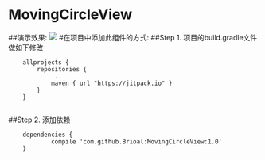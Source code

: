 # MovingCircleView
##演示效果:
![](https://github.com/Brioal/MovingCircleView/blob/master/art/1.gif)
#在项目中添加此组件的方式:
##Step 1. 项目的build.gradle文件做如下修改
```
	allprojects {
		repositories {
			...
			maven { url "https://jitpack.io" }
		}
	}
	
```

##Step 2. 添加依赖
```
	dependencies {
	        compile 'com.github.Brioal:MovingCircleView:1.0'
	}
	
```
